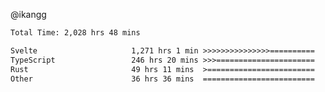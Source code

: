 @ikangg
<!--START_SECTION:waka-->

```txt
Total Time: 2,028 hrs 48 mins

Svelte                     1,271 hrs 1 min >>>>>>>>>>>>>>>==========   61.54 %
TypeScript                 246 hrs 20 mins >>>======================   11.93 %
Rust                       49 hrs 11 mins  >========================   02.38 %
Other                      36 hrs 36 mins  =========================   01.77 %
```

<!--END_SECTION:waka-->
